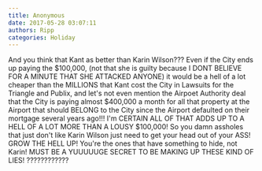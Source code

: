 ```yaml
---
title: Anonymous
date: 2017-05-28 03:07:11
authors: Ripp
categories: Holiday
---
```


 And you think that Kant as better than Karin Wilson??? Even if the City ends up paying the $100,000, (not that she is guilty because I DONT BELIEVE FOR A MINUTE THAT SHE ATTACKED ANYONE) it would be a hell of a lot cheaper than the MILLIONS that Kant cost the City in Lawsuits for the Triangle and Publix, and let's not even mention the Airpoet Authority deal that the City is paying almost $400,000 a month for all that property at the Airport that should BELONG to the City since the Airport defaulted on their mortgage several years ago!!! I'm CERTAIN ALL OF THAT ADDS UP TO A HELL OF A LOT MORE THAN A LOUSY $100,000! So you damn assholes that just don't like Karin Wilson just need to get your head out of your ASS! GROW THE HELL UP! You're the ones that have something to hide, not Karin! MUST BE A YUUUUUGE SECRET TO BE MAKING UP THESE KIND OF LIES! ????????????